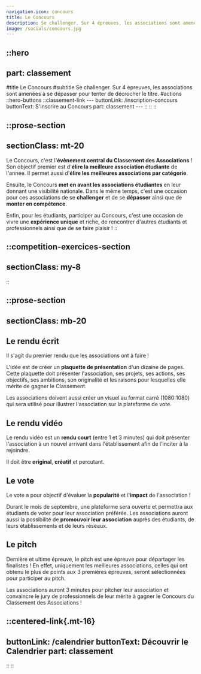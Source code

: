 ```yaml
---
navigation.icon: concours
title: Le Concours
description: Se challenger.​ ​Sur 4 épreuves, les associations sont amenées à se dépasser pour tenter de décrocher le titre.
image: /socials/concours.jpg
---
```


::hero
---
part: classement
---
#title
Le Concours
#subtitle
Se challenger.​ ​Sur 4 épreuves, les associations sont amenées à se dépasser pour tenter de décrocher le titre.
#actions
  ::hero-buttons
    ::classement-link
    ---
    buttonLink: /inscription-concours
    buttonText: S'inscrire au Concours
    part: classement
    ---
    ::
  ::
::

::prose-section
---
sectionClass: mt-20
---

Le Concours, c'est l'**évènement central du Classement des Associations** ! Son objectif premier est d'**élire la meilleure association étudiante** de l'année. Il permet aussi d'**élire les meilleures associations par catégorie**.

<!-- Cette année, nous avons les catégories suivantes : -->

Ensuite, le Concours **met en avant les associations étudiantes** en leur donnant une visibilité nationale. Dans le même temps, c'est une occasion pour ces associations de se **challenger** et de se **dépasser** ainsi que de **monter en compétence**.

Enfin, pour les étudiants, participer au Concours, c'est une occasion de vivre une **expérience unique** et riche, de rencontrer d'autres étudiants et professionnels ainsi que de se faire plaisir !
::

::competition-exercices-section
---
sectionClass: my-8
---
::

::prose-section
---
sectionClass: mb-20
---
## Le rendu écrit

Il s'agit du premier rendu que les associations ont à faire !

L'idée est de créer un **plaquette de présentation** d'un dizaine de pages. Cette plaquette doit présenter l'association, ses projets, ses actions, ses objectifs, ses ambitions, son originalité et les raisons pour lesquelles elle mérite de gagner le Classement.

Les associations doivent aussi créer un visuel au format carré (1080:1080) qui sera utilisé pour illustrer l'association sur la plateforme de vote.

## Le rendu vidéo

Le rendu vidéo est un **rendu court** (entre 1 et 3 minutes) qui doit présenter l'association à un nouvel arrivant dans l'établissement afin de l'inciter à la rejoindre.

Il doit être **original**, **créatif** et percutant.
## Le vote

Le vote a pour objectif d'évaluer la **popularité** et l'**impact** de l'association !

Durant le mois de septembre, une plateforme sera ouverte et permettra aux étudiants de voter pour leur association préférée. Les associations auront aussi la possibilité de **promouvoir leur association** auprès des étudiants, de leurs établissements et de leurs réseaux.

## Le pitch

Dernière et ultime épreuve, le pitch est une épreuve pour départager les finalistes ! En effet, uniquement les meilleures associations, celles qui ont obtenu le plus de points aux 3 premières épreuves, seront sélectionnées pour participer au pitch. 

Les associations auront 3 minutes pour pitcher leur association et convaincre le jury de professionnels de leur mérite à gagner le Concours du Classement des Associations !

  ::centered-link{.mt-16}
  ---
  buttonLink: /calendrier
  buttonText: Découvrir le Calendrier
  part: classement
  ---
  ::
::
